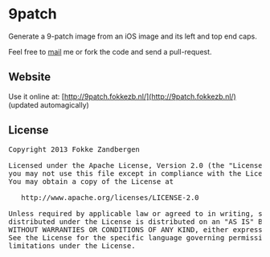 # 9patch
Generate a 9-patch image from an iOS image and its left and top end caps.

Feel free to [mail](mail@fokkezb.nl) me or fork the code and send a pull-request.

## Website
Use it online at: [http://9patch.fokkezb.nl/](http://9patch.fokkezb.nl/) (updated automagically)

## License

<pre>
Copyright 2013 Fokke Zandbergen

Licensed under the Apache License, Version 2.0 (the "License");
you may not use this file except in compliance with the License.
You may obtain a copy of the License at

   http://www.apache.org/licenses/LICENSE-2.0

Unless required by applicable law or agreed to in writing, software
distributed under the License is distributed on an "AS IS" BASIS,
WITHOUT WARRANTIES OR CONDITIONS OF ANY KIND, either express or implied.
See the License for the specific language governing permissions and
limitations under the License.
</pre>